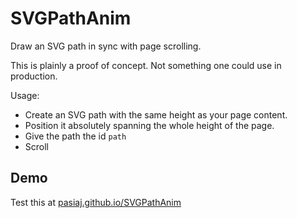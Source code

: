 # SVGPathAnim

Draw an SVG path in sync with page scrolling.

This is plainly a proof of concept. Not something one could use in production.

Usage:

  - Create an SVG path with the same height as your page content.
  - Position it absolutely spanning the whole height of the page.
  - Give the path the id ``path``
  - Scroll

## Demo ##

Test this at [pasiaj.github.io/SVGPathAnim](http://pasiaj.github.io/SVGPathAnim)
